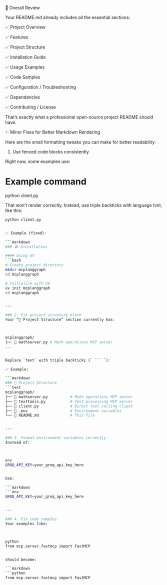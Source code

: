🧠 Overall Review

Your README.md already includes all the essential sections:

✅ Project Overview

✅ Features

✅ Project Structure

✅ Installation Guide

✅ Usage Examples

✅ Code Samples

✅ Configuration / Troubleshooting

✅ Dependencies

✅ Contributing / License

That’s exactly what a professional open-source project README should have.

✨ Minor Fixes for Better Markdown Rendering

Here are the small formatting tweaks you can make for better readability:

1. Use fenced code blocks consistently

Right now, some examples use:

# Example command
python client.py


That won’t render correctly.
Instead, use triple backticks with language hint, like this:

```bash
python client.py


✅ Example (fixed):

```markdown
### 🛠️ Installation

#### Using UV
```bash
# Create project directory
mkdir mcplanggraph
cd mcplanggraph

# Initialize with UV
uv init mcplanggraph
cd mcplanggraph


---

### 2. Fix project structure block  
Your “📁 Project Structure” section currently has:



mcplanggraph/
├── 📄 mathserver.py # Math operations MCP server
...


Replace `text` with triple backticks (` ``` `):

✅ Example:

```markdown
### 📁 Project Structure
```text
mcplanggraph/
├── 📄 mathserver.py          # Math operations MCP server
├── 📄 texttools.py           # Text processing MCP server  
├── 📄 client.py              # Direct tool calling client
├── 📄 .env                   # Environment variables
└── 📄 README.md              # This file


---

### 3. Format environment variables correctly  
Instead of:



env
GROQ_API_KEY=your_groq_api_key_here


Use:

```markdown
```env
GROQ_API_KEY=your_groq_api_key_here


---

### 4. Fix code samples  
Your examples like:



python
from mcp.server.fastmcp import FastMCP


should become:

```markdown
```python
from mcp.server.fastmcp import FastMCP